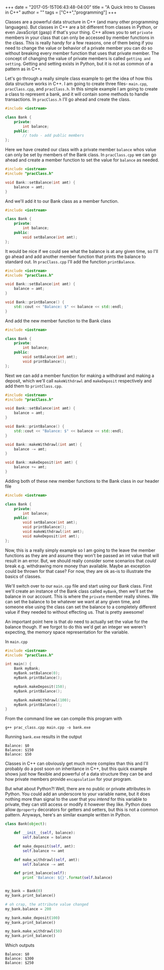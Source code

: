 +++
date = "2017-05-15T06:43:48-04:00"
title = "A Quick Intro to Classes in C++"
author = ""
tags = ["C++","programming"]
+++

Classes are a powerful data structure in C++ (and many other programming languages). But classes in C++ are a bit different from classes in Python, or even JavaScript (gasp) if that's your thing. C++ allows you to set `private` members in your class that can only be accessed by member functions in the class. This is really handy for a few reasons, one of them being if you need to change the value or behavior of a private member you can do so without breaking every member function that uses that private member. The concept of changing the value of private members is called `getting and setting`. Getting and setting exists in Python, but it is not as common of a pattern as in C++.

Let's go through a really simple class example to get the idea of how this data structure works in C++. I am going to create three files- `main.cpp`, `pracClass.cpp`, and `pracClass.h`. In this simple example I am going to create a class to represent a bank, and it will contain some methods to handle transactions. In `pracClass.h` I'll go ahead and create the class.

```C++
#include <iostream>

class Bank {
    private:
        int balance;
    public:
        // todo - add public members
};
```

Here we have created our class with a private member `balance` whos value can only be set by members of the Bank class. In `pracClass.cpp` we can go ahead and create a member function to set the value for `balance` as needed.

```C++
#include <iostream>
#include "pracClass.h"

void Bank::setBalance(int amt) {
    balance = amt;
}
```

And we'll add it to our Bank class as a member function.

```C++
#include <iostream>

class Bank {
    private:
        int balance;
    public:
        void setBalance(int amt);
};
```

It would be nice if we could see what the balance is at any given time, so I'll go ahead and add another member function that prints the balance to standard out. In `pracClass.cpp` I'll add the function `printBalance`.

```C++
#include <iostream>
#include "pracClass.h"

void Bank::setBalance(int amt) {
    balance = amt;
}

void Bank::printBalance() {
    std::cout << "Balance: $" << balance << std::endl;
}
```

And add the new member function to the Bank class

```C++
#include <iostream>

class Bank {
    private:
        int balance;
    public:
        void setBalance(int amt);
        void printBalance();
};
```

Next we can add a member function for making a withdrawl and making a deposit, which we'll call `makeWithdrawl` and `makeDeposit` respectively and add them to `printClass.cpp`.

```C++
#include <iostream>
#include "pracClass.h"

void Bank::setBalance(int amt) {
    balance = amt;
}

void Bank::printBalance() {
    std::cout << "Balance: $" << balance << std::endl;
}

void Bank::makeWithdrawl(int amt) {
    balance -= amt;
}

void Bank::makeDeposit(int amt) {
    balance += amt;
}
```

Adding both of these new member functions to the Bank class in our header file

```C++
#include <iostream>

class Bank {
    private:
        int balance;
    public:
        void setBalance(int amt);
        void printBalance();
        void makeWithdrawl(int amt);
        void makeDeposit(int amt);
};
```

Now, this is a really simply example so I am going to the leave the member functions as they are and assume they won't be passed an int value that will result in an error. But, we should really consider some scenarios that _could_ break e.g. withdrawing more money than available. Maybe an exception could be thrown for that case? For now, they are ok as-is to illustrate the basics of classes.

We'll switch over to our `main.cpp` file and start using our Bank class. First we'll create an instance of the Bank class called `myBank`, then we'll set the balance in our account. This is where the `private` member really shines. We can set the balance to be whatever we want at any given time, and someone else using the class can set the balance to a completely different value if they needed to without effecting us. That is pretty awesome! 

An important point here is that _do_ need to actually set the value for the balance though. If we forgot to do this we'd get an integer we weren't expecting, the memory space representation for the variable.

In `main.cpp`

```C++
#include <iostream>
#include "pracClass.h"

int main() {
    Bank myBank;
    myBank.setBalance(0);
    myBank.printBalance();

    myBank.makeDeposit(150);
    myBank.printBalance();

    myBank.makeWithdrawl(100);
    myBank.printBalance();
}
```

From the command line we can compile this program with 

```
g++ prac_class.cpp main.cpp -o bank.exe
```

Running `bank.exe` results in the output

```
Balance: $0
Balance: $150
Balance: $50
```

Classes in C++ can obviously get much more complex than this and I'll probably do a post soon on inheritance in C++, but this quick example shows just how flexible and powerful of a data structure they can be and how private members provide `encapsulation` for your program.

But what about Python?! Well, there are no public or private attributes in Python. You could add an underscore to your variable name, but it does nothing more than signal to the user that you _intend_ for this variable to private, they can still access or modify it however they like. Python does allow `@property` decorators for getters and setters, but this is not a common pattern. Anyways, here's an similar example written in Python.

```python
class Bank(object):

    def __init__(self, balance):
        self.balance = balance

    def make_deposit(self, amt):
        self.balance += amt

    def make_withdrawl(self, amt):
        self.balance -= amt

    def print_balance(self):
        print 'Balance: ${}'.format(self.balance)


my_bank = Bank(0)
my_bank.print_balance()

# oh crap, the attribute value changed
my_bank.balance = 200

my_bank.make_deposit(100)
my_bank.print_balance()

my_bank.make_withdrawl(50)
my_bank.print_balance()
```

Which outputs
```
Balance: $0
Balance: $300
Balance: $250
```